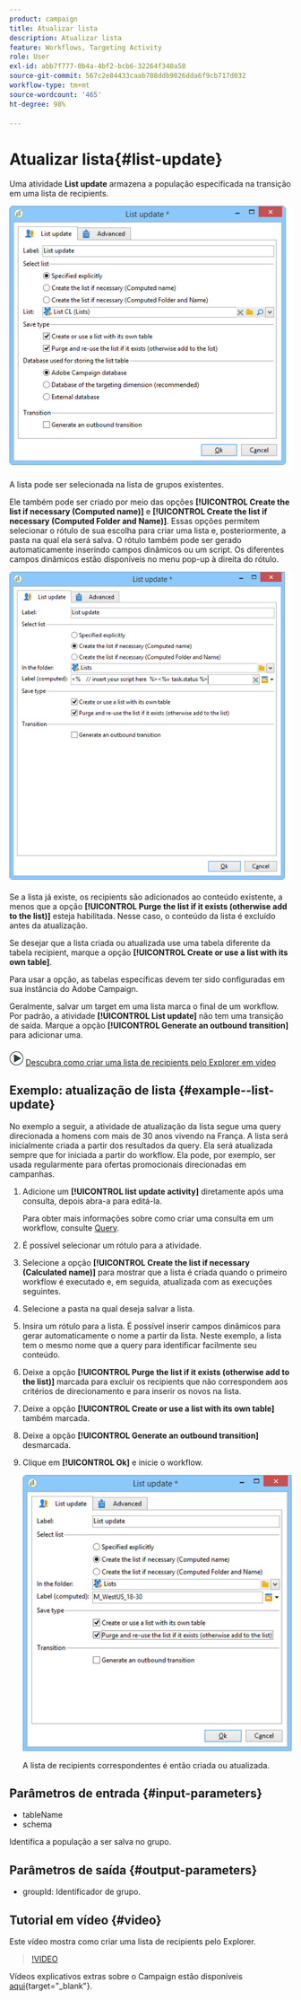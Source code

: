 ```yaml
---
product: campaign
title: Atualizar lista
description: Atualizar lista
feature: Workflows, Targeting Activity
role: User
exl-id: abb7f777-0b4a-4bf2-bcb6-32264f340a58
source-git-commit: 567c2e84433caab708ddb9026dda6f9cb717d032
workflow-type: tm+mt
source-wordcount: '465'
ht-degree: 98%

---
```


# Atualizar lista{#list-update}



Uma atividade **List update** armazena a população especificada na transição em uma lista de recipients.

![](assets/s_user_segmentation_update_group.png)

A lista pode ser selecionada na lista de grupos existentes.

Ele também pode ser criado por meio das opções **[!UICONTROL Create the list if necessary (Computed name)]** e **[!UICONTROL Create the list if necessary (Computed Folder and Name)]**. Essas opções permitem selecionar o rótulo de sua escolha para criar uma lista e, posteriormente, a pasta na qual ela será salva. O rótulo também pode ser gerado automaticamente inserindo campos dinâmicos ou um script. Os diferentes campos dinâmicos estão disponíveis no menu pop-up à direita do rótulo.

![](assets/s_user_segmentation_update_list_calc.png)

Se a lista já existe, os recipients são adicionados ao conteúdo existente, a menos que a opção **[!UICONTROL Purge the list if it exists (otherwise add to the list)]** esteja habilitada. Nesse caso, o conteúdo da lista é excluído antes da atualização.

Se desejar que a lista criada ou atualizada use uma tabela diferente da tabela recipient, marque a opção **[!UICONTROL Create or use a list with its own table]**.

Para usar a opção, as tabelas específicas devem ter sido configuradas em sua instância do Adobe Campaign.

Geralmente, salvar um target em uma lista marca o final de um workflow. Por padrão, a atividade **[!UICONTROL List update]** não tem uma transição de saída. Marque a opção **[!UICONTROL Generate an outbound transition]** para adicionar uma.

![](assets/do-not-localize/how-to-video.png) [Descubra como criar uma lista de recipients pelo Explorer em vídeo](#video)

## Exemplo: atualização de lista {#example--list-update}

No exemplo a seguir, a atividade de atualização da lista segue uma query direcionada a homens com mais de 30 anos vivendo na França. A lista será inicialmente criada a partir dos resultados da query. Ela será atualizada sempre que for iniciada a partir do workflow. Ela pode, por exemplo, ser usada regularmente para ofertas promocionais direcionadas em campanhas.

1. Adicione um **[!UICONTROL list update activity]** diretamente após uma consulta, depois abra-a para editá-la.

   Para obter mais informações sobre como criar uma consulta em um workflow, consulte [Query](query.md).

1. É possível selecionar um rótulo para a atividade.
1. Selecione a opção **[!UICONTROL Create the list if necessary (Calculated name)]** para mostrar que a lista é criada quando o primeiro workflow é executado e, em seguida, atualizada com as execuções seguintes.
1. Selecione a pasta na qual deseja salvar a lista.
1. Insira um rótulo para a lista. É possível inserir campos dinâmicos para gerar automaticamente o nome a partir da lista. Neste exemplo, a lista tem o mesmo nome que a query para identificar facilmente seu conteúdo.
1. Deixe a opção **[!UICONTROL Purge the list if it exists (otherwise add to the list)]** marcada para excluir os recipients que não correspondem aos critérios de direcionamento e para inserir os novos na lista.
1. Deixe a opção **[!UICONTROL Create or use a list with its own table]** também marcada.
1. Deixe a opção **[!UICONTROL Generate an outbound transition]** desmarcada.
1. Clique em **[!UICONTROL Ok]** e inicie o workflow.

   ![](assets/s_user_segmentation_update_list_calc_example.png)

   A lista de recipients correspondentes é então criada ou atualizada.

## Parâmetros de entrada {#input-parameters}

* tableName
* schema

Identifica a população a ser salva no grupo.

## Parâmetros de saída {#output-parameters}

* groupId: Identificador de grupo.

## Tutorial em vídeo {#video}

Este vídeo mostra como criar uma lista de recipients pelo Explorer.

>[!VIDEO](https://video.tv.adobe.com/v/25602/quality=12)

Vídeos explicativos extras sobre o Campaign estão disponíveis [aqui](https://experienceleague.adobe.com/docs/campaign-learn/tutorials/getting-started/introduction-to-adobe-campaign.html){target="_blank"}.